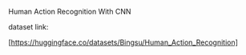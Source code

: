 Human Action Recognition With CNN

dataset link:

[https://huggingface.co/datasets/Bingsu/Human_Action_Recognition]
